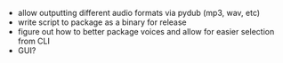 - allow outputting different audio formats via pydub (mp3, wav, etc)
- write script to package as a binary for release
- figure out how to better package voices and allow for easier selection from CLI
- GUI?